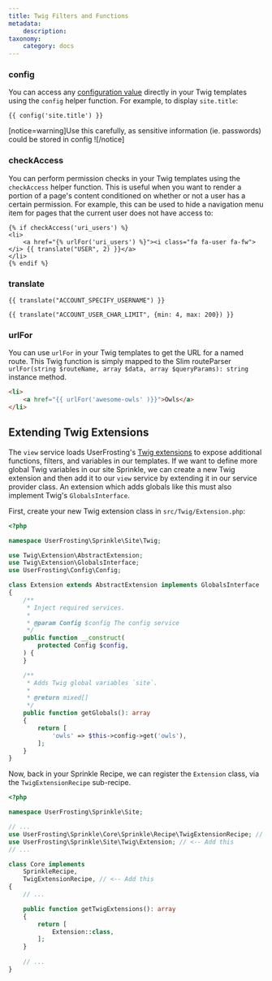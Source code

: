 ```yaml
---
title: Twig Filters and Functions
metadata:
    description:
taxonomy:
    category: docs
---
```


### config

You can access any [configuration value](/configuration/config-files) directly in your Twig templates using the `config` helper function. For example, to display `site.title`:

```twig
{{ config('site.title') }}
```

[notice=warning]Use this carefully, as sensitive information (ie. passwords) could be stored in config ![/notice]

### checkAccess

You can perform permission checks in your Twig templates using the `checkAccess` helper function. This is useful when you want to render a portion of a page's content conditioned on whether or not a user has a certain permission. For example, this can be used to hide a navigation menu item for pages that the current user does not have access to:

```twig
{% if checkAccess('uri_users') %}
<li>
    <a href="{% urlFor('uri_users') %}"><i class="fa fa-user fa-fw"></i> {{ translate("USER", 2) }}</a>
</li>
{% endif %}
```

### translate

```twig
{{ translate("ACCOUNT_SPECIFY_USERNAME") }}

{{ translate("ACCOUNT_USER_CHAR_LIMIT", {min: 4, max: 200}) }}
```

### urlFor

You can use `urlFor` in your Twig templates to get the URL for a named route. This Twig function is simply mapped to the Slim routeParser `urlFor(string $routeName, array $data, array $queryParams): string` instance method.

```html
<li>
    <a href="{{ urlFor('awesome-owls' )}}">Owls</a>
</li>
```

## Extending Twig Extensions

The `view` service loads UserFrosting's [Twig extensions](/templating-with-twig/filters-and-functions) to expose additional functions, filters, and variables in our templates. If we want to define more global Twig variables in our site Sprinkle, we can create a new Twig extension and then add it to our `view` service by extending it in our service provider class. An extension which adds globals like this must also implement Twig's `GlobalsInterface`.

First, create your new Twig extension class in `src/Twig/Extension.php`:

```php
<?php

namespace UserFrosting\Sprinkle\Site\Twig;

use Twig\Extension\AbstractExtension;
use Twig\Extension\GlobalsInterface;
use UserFrosting\Config\Config;

class Extension extends AbstractExtension implements GlobalsInterface
{
    /**
     * Inject required services.
     * 
     * @param Config $config The config service
     */
    public function __construct(
        protected Config $config,
    ) {
    }

    /**
     * Adds Twig global variables `site`.
     *
     * @return mixed[]
     */
    public function getGlobals(): array
    {
        return [
            'owls' => $this->config->get('owls'),
        ];
    }
}
```

Now, back in your Sprinkle Recipe, we can register the `Extension` class, via the `TwigExtensionRecipe` sub-recipe.

```php
<?php

namespace UserFrosting\Sprinkle\Site;

// ...
use UserFrosting\Sprinkle\Core\Sprinkle\Recipe\TwigExtensionRecipe; // <-- Add this
use UserFrosting\Sprinkle\Site\Twig\Extension; // <-- Add this
// ...

class Core implements
    SprinkleRecipe,
    TwigExtensionRecipe, // <-- Add this
{
    // ...

    public function getTwigExtensions(): array
    {
        return [
            Extension::class,
        ];
    }
    
    // ...
}
```
